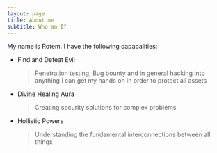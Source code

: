 ```yaml
---
layout: page
title: About me
subtitle: Who am I?
---
```


My name is Rotem. I have the following capabalities:

- Find and Defeat Evil
	> Penetration testing, Bug bounty and in general hacking into anything I can get my hands on in order to protect all assets

- Divine Healing Aura
	> Creating security solutions for complex problems

- Hollistic Powers
	> Understanding the fundamental interconnections between all things
